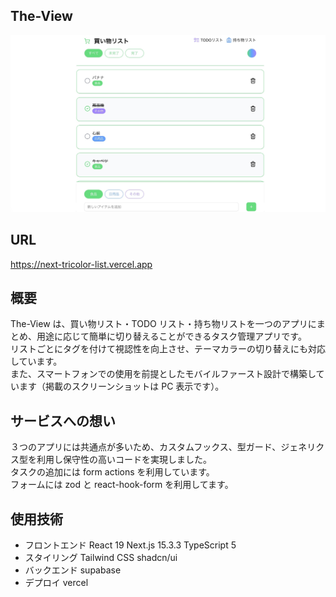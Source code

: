 ## The-View

   <img width="1200" alt="スクリーンショット" src="public/thumbnail.jpg" />

## URL

https://next-tricolor-list.vercel.app

## 概要

The-View は、買い物リスト・TODO リスト・持ち物リストを一つのアプリにまとめ、用途に応じて簡単に切り替えることができるタスク管理アプリです。<br>
リストごとにタグを付けて視認性を向上させ、テーマカラーの切り替えにも対応しています。<br>
また、スマートフォンでの使用を前提としたモバイルファースト設計で構築しています（掲載のスクリーンショットは PC 表示です）。<br>

## サービスへの想い

３つのアプリには共通点が多いため、カスタムフックス、型ガード、ジェネリクス型を利用し保守性の高いコードを実現しました。<br>
タスクの追加には form actions を利用しています。<br>
フォームには zod と react-hook-form を利用してます。

## 使用技術

- フロントエンド React 19 Next.js 15.3.3 TypeScript 5
- スタイリング Tailwind CSS shadcn/ui
- バックエンド supabase
- デプロイ vercel
